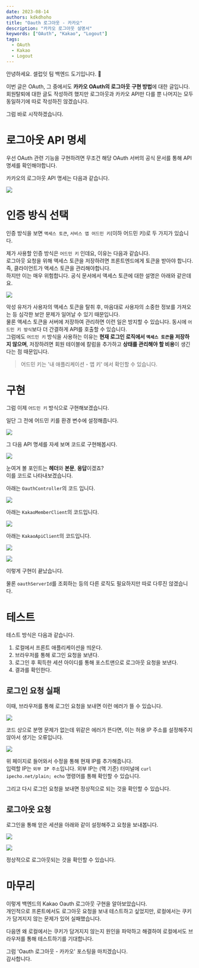 ```yaml
---
date: 2023-08-14
authors: kdkdhoho
title: "Oauth 로그아웃 - 카카오"
description: "카카오 로그아웃 설명서"
keywords: ["OAuth", "Kakao", "Logout"]
tags:
  - OAuth
  - Kakao
  - Logout
---
```


안녕하세요. 셀럽잇 팀 백엔드 도기입니다. 🐶

이번 글은 OAuth, 그 중에서도 **카카오 OAuth의 로그아웃** **구현 방법**에 대한 글입니다.<br>
회원탈퇴에 대한 글도 작성하려 했지만 로그아웃과 카카오 API만 다를 뿐 나머지는 모두 동일하기에 따로 작성하진 않겠습니다.

그럼 바로 시작하겠습니다.

# 로그아웃 API 명세

우선 OAuth 관련 기능을 구현하려면 무조건 해당 OAuth 서버의 공식 문서를 통해 API 명세를 확인해야합니다.

카카오의 로그아웃 API 명세는 다음과 같습니다.

![](로그아웃API명세1.jpeg)

# 인증 방식 선택

인증 방식을 보면 `액세스 토큰`, `서비스 앱 어드민 키`(이하 어드민 키)로 두 가지가 있습니다.

제가 사용할 인증 방식은 `어드민 키` 인데요, 이유는 다음과 같습니다.<br>
로그아웃 요청을 위해 액세스 토큰을 저장하려면 프론트엔드에게 토큰을 받아야 합니다.<br>즉, 클라이언트가 액세스 토큰을 관리해야합니다.<br>
하지만 이는 매우 위험합니다. 공식 문서에서 액세스 토큰에 대한 설명은 아래와 같은데요.

![](토큰받기설명.jpeg)

악성 유저가 사용자의 액세스 토큰을 탈취 후, 마음대로 사용자의 소중한 정보를 가져오는 등 심각한 보안 문제가 일어날 수 있기 때문입니다.<br>
물론 액세스 토큰을 서버에 저장하여 관리하면 이런 일은 방지할 수 있습니다. 동시에 `어드민 키 방식`보다 더 간결하게 API를 호출할 수 있습니다.<br>
그럼에도 `어드민 키` 방식을 사용하는 이유는 **현재 로그인 로직에서 `액세스 토큰`을 저장하지 않으며**, 저장하려면 회원 테이블에 칼럼을 추가하고 **상태를 관리해야 할 비용**이 생긴다는 점 때문입니다.

> 어드민 키는 '내 애플리케이션 - 앱 키' 에서 확인할 수 있습니다.

# 구현

그럼 이제 `어드민 키` 방식으로 구현해보겠습니다.

일단 그 전에 어드민 키를 환경 변수에 설정해줍니다.

![](어드민키설정.jpeg)

그 다음 API 명세를 자세 보며 코드로 구현해봅시다.

![](로그아웃API명세2.jpeg)

눈여겨 볼 포인트는 **헤더**와 **본문**, **응답**이겠죠?<br>
이를 코드로 나타내보겠습니다.

아래는 `OauthController`의 코드 입니다.

![](OauthController.jpeg)

아래는 `KakaoMemberClient`의 코드입니다.

![](KakaoMemberClientCode.jpeg)

아래는 `KakaoApiClient`의 코드입니다.

![](KakaoApiClient로그아웃코드.jpeg)

![](KakaoLogoutResponse.jpeg)

이렇게 구현이 끝났습니다.

물론 `oauthServerId`를 조회하는 등의 다른 로직도 필요하지만 따로 다루진 않겠습니다.

# 테스트

테스트 방식은 다음과 같습니다.
1. 로컬에서 프론트 애플리케이션을 띄운다.
2. 브라우저를 통해 로그인 요청을 보낸다.
3. 로그인 후 획득한 세션 아이디를 통해 포스트맨으로 로그아웃 요청을 보낸다.
4. 결과를 확인한다.

## 로그인 요청 실패
이때, 브라우저를 통해 로그인 요청을 보내면 이런 에러가 뜰 수 있습니다.

![](로그인실패.jpeg)

코드 상으로 분명 문제가 없는데 위같은 에러가 뜬다면, 이는 허용 IP 주소를 설정해주지 않아서 생기는 오류입니다.

![](허용IP주소.jpeg)

위 페이지로 들어와서 수정을 통해 현재 IP를 추가해줍니다.<br>
입력할 IP는 `외부 IP 주소`입니다. 외부 IP는 (맥 기준) 터미널에 `curl ipecho.net/plain; echo` 명령어를 통해 확인할 수 있습니다.

그리고 다시 로그인 요청을 보내면 정상적으로 되는 것을 확인할 수 있습니다.

## 로그아웃 요청

로그인을 통해 얻은 세션을 아래와 같이 설정해주고 요청을 보내봅니다.

![](포스트맨요청.jpeg)

![](로그아웃요청결과.jpeg)

정상적으로 로그아웃되는 것을 확인할 수 있습니다.

# 마무리

이렇게 백엔드의 Kakao Oauth 로그아웃 구현을 알아보았습니다.<br>
개인적으로 프론트에서도 로그아웃 요청을 보내 테스트하고 싶었지만, 로컬에서는 쿠키가 담겨지지 않는 문제가 있어 실패했습니다.

다음엔 왜 로컬에서는 쿠키가 담겨지지 않는지 원인을 파악하고 해결하여 로컬에서도 브라우저를 통해 테스트하기를 기대합니다.

그럼 'Oauth 로그아웃 - 카카오' 포스팅을 마치겠습니다.<br>
감사합니다.
